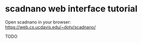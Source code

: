 # scadnano web interface tutorial

Open scadnano in your browser: 
https://web.cs.ucdavis.edu/~doty/scadnano/

TODO 